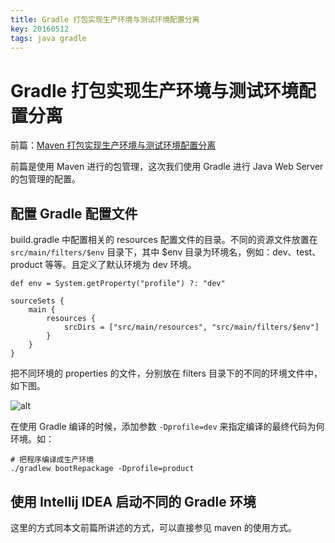 ```yaml
---
title: Gradle 打包实现生产环境与测试环境配置分离
key: 20160512
tags: java gradle
---
```

# Gradle 打包实现生产环境与测试环境配置分离

前篇：[Maven 打包实现生产环境与测试环境配置分离](https://ixiaozhi.com/java-maven-archive-different-profile/)

前篇是使用 Maven 进行的包管理，这次我们使用 Gradle 进行 Java Web Server 的包管理的配置。

## 配置 Gradle 配置文件

build.gradle 中配置相关的 resources 配置文件的目录。不同的资源文件放置在 `src/main/filters/$env` 目录下，其中 $env 目录为环境名，例如：dev、test、product 等等。且定义了默认环境为 dev 环境。

```
def env = System.getProperty("profile") ?: "dev"

sourceSets {
    main {
        resources {
            srcDirs = ["src/main/resources", "src/main/filters/$env"]
        }
    }
}
```

把不同环境的 properties 的文件，分别放在 filters 目录下的不同的环境文件中，如下图。

![alt](/content/images/2016/05/gradle-filters-properties.png)

在使用 Gradle 编译的时候，添加参数 `-Dprofile=dev` 来指定编译的最终代码为何环境。如：

```
# 把程序编译成生产环境
./gradlew bootRepackage -Dprofile=product
```
## 使用 Intellij IDEA 启动不同的 Gradle 环境

这里的方式同本文前篇所讲述的方式，可以直接参见 maven 的使用方式。
